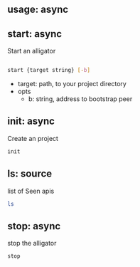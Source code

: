 ## usage: async

## start: async

Start an alligator


```bash

start {target string} [-b]

```

- target: path, to your project directory
- opts
  - b: string, address to bootstrap peer

## init: async

Create an project

```bash
init
```

## ls: source
list of Seen apis
```bash
ls
```

## stop: async
stop the alligator
```bash
stop
```